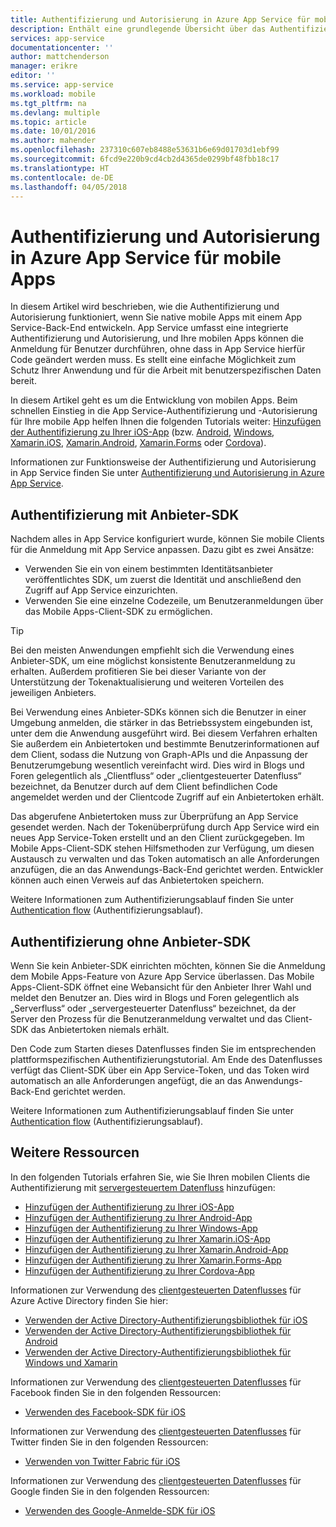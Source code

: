 ```yaml
---
title: Authentifizierung und Autorisierung in Azure App Service für mobile Apps | Microsoft-Dokumentation
description: Enthält eine grundlegende Übersicht über das Authentifizierungs-/Autorisierungsfeature für Azure App Service, wobei der Schwerpunkt auf mobilen Apps liegt.
services: app-service
documentationcenter: ''
author: mattchenderson
manager: erikre
editor: ''
ms.service: app-service
ms.workload: mobile
ms.tgt_pltfrm: na
ms.devlang: multiple
ms.topic: article
ms.date: 10/01/2016
ms.author: mahender
ms.openlocfilehash: 237310c607eb8488e53631b6e69d01703d1ebf99
ms.sourcegitcommit: 6fcd9e220b9cd4cb2d4365de0299bf48fbb18c17
ms.translationtype: HT
ms.contentlocale: de-DE
ms.lasthandoff: 04/05/2018
---
```

# <a name="authentication-and-authorization-in-azure-app-service-for-mobile-apps"></a>Authentifizierung und Autorisierung in Azure App Service für mobile Apps

In diesem Artikel wird beschrieben, wie die Authentifizierung und Autorisierung funktioniert, wenn Sie native mobile Apps mit einem App Service-Back-End entwickeln. App Service umfasst eine integrierte Authentifizierung und Autorisierung, und Ihre mobilen Apps können die Anmeldung für Benutzer durchführen, ohne dass in App Service hierfür Code geändert werden muss. Es stellt eine einfache Möglichkeit zum Schutz Ihrer Anwendung und für die Arbeit mit benutzerspezifischen Daten bereit. 

In diesem Artikel geht es um die Entwicklung von mobilen Apps. Beim schnellen Einstieg in die App Service-Authentifizierung und -Autorisierung für Ihre mobile App helfen Ihnen die folgenden Tutorials weiter: [Hinzufügen der Authentifizierung zu Ihrer iOS-App][iOS] (bzw. [Android], [Windows], [Xamarin.iOS], [Xamarin.Android], [Xamarin.Forms] oder [Cordova]). 

Informationen zur Funktionsweise der Authentifizierung und Autorisierung in App Service finden Sie unter [Authentifizierung und Autorisierung in Azure App Service](../app-service/app-service-authentication-overview.md).

## <a name="authentication-with-provider-sdk"></a>Authentifizierung mit Anbieter-SDK

Nachdem alles in App Service konfiguriert wurde, können Sie mobile Clients für die Anmeldung mit App Service anpassen. Dazu gibt es zwei Ansätze:

* Verwenden Sie ein von einem bestimmten Identitätsanbieter veröffentlichtes SDK, um zuerst die Identität und anschließend den Zugriff auf App Service einzurichten.
* Verwenden Sie eine einzelne Codezeile, um Benutzeranmeldungen über das Mobile Apps-Client-SDK zu ermöglichen.

> [!TIP]
> Bei den meisten Anwendungen empfiehlt sich die Verwendung eines Anbieter-SDK, um eine möglichst konsistente Benutzeranmeldung zu erhalten. Außerdem profitieren Sie bei dieser Variante von der Unterstützung der Tokenaktualisierung und weiteren Vorteilen des jeweiligen Anbieters.
> 
> 

Bei Verwendung eines Anbieter-SDKs können sich die Benutzer in einer Umgebung anmelden, die stärker in das Betriebssystem eingebunden ist, unter dem die Anwendung ausgeführt wird. Bei diesem Verfahren erhalten Sie außerdem ein Anbietertoken und bestimmte Benutzerinformationen auf dem Client, sodass die Nutzung von Graph-APIs und die Anpassung der Benutzerumgebung wesentlich vereinfacht wird. Dies wird in Blogs und Foren gelegentlich als „Clientfluss“ oder „clientgesteuerter Datenfluss“ bezeichnet, da Benutzer durch auf dem Client befindlichen Code angemeldet werden und der Clientcode Zugriff auf ein Anbietertoken erhält.

Das abgerufene Anbietertoken muss zur Überprüfung an App Service gesendet werden. Nach der Tokenüberprüfung durch App Service wird ein neues App Service-Token erstellt und an den Client zurückgegeben. Im Mobile Apps-Client-SDK stehen Hilfsmethoden zur Verfügung, um diesen Austausch zu verwalten und das Token automatisch an alle Anforderungen anzufügen, die an das Anwendungs-Back-End gerichtet werden. Entwickler können auch einen Verweis auf das Anbietertoken speichern.

Weitere Informationen zum Authentifizierungsablauf finden Sie unter [Authentication flow](../app-service/app-service-authentication-overview.md#authentication-flow) (Authentifizierungsablauf). 

## <a name="authentication-without-provider-sdk"></a>Authentifizierung ohne Anbieter-SDK

Wenn Sie kein Anbieter-SDK einrichten möchten, können Sie die Anmeldung dem Mobile Apps-Feature von Azure App Service überlassen. Das Mobile Apps-Client-SDK öffnet eine Webansicht für den Anbieter Ihrer Wahl und meldet den Benutzer an. Dies wird in Blogs und Foren gelegentlich als „Serverfluss“ oder „servergesteuerter Datenfluss“ bezeichnet, da der Server den Prozess für die Benutzeranmeldung verwaltet und das Client-SDK das Anbietertoken niemals erhält.

Den Code zum Starten dieses Datenflusses finden Sie im entsprechenden plattformspezifischen Authentifizierungstutorial. Am Ende des Datenflusses verfügt das Client-SDK über ein App Service-Token, und das Token wird automatisch an alle Anforderungen angefügt, die an das Anwendungs-Back-End gerichtet werden.

Weitere Informationen zum Authentifizierungsablauf finden Sie unter [Authentication flow](../app-service/app-service-authentication-overview.md#authentication-flow) (Authentifizierungsablauf). 
## <a name="more-resources"></a>Weitere Ressourcen

In den folgenden Tutorials erfahren Sie, wie Sie Ihren mobilen Clients die Authentifizierung mit [servergesteuertem Datenfluss](../app-service/app-service-authentication-overview.md#authentication-flow) hinzufügen:

* [Hinzufügen der Authentifizierung zu Ihrer iOS-App][iOS]
* [Hinzufügen der Authentifizierung zu Ihrer Android-App][Android]
* [Hinzufügen der Authentifizierung zu Ihrer Windows-App][Windows]
* [Hinzufügen der Authentifizierung zu Ihrer Xamarin.iOS-App][Xamarin.iOS]
* [Hinzufügen der Authentifizierung zu Ihrer Xamarin.Android-App][Xamarin.Android]
* [Hinzufügen der Authentifizierung zu Ihrer Xamarin.Forms-App][Xamarin.Forms]
* [Hinzufügen der Authentifizierung zu Ihrer Cordova-App][Cordova]

Informationen zur Verwendung des [clientgesteuerten Datenflusses](../app-service/app-service-authentication-overview.md#authentication-flow) für Azure Active Directory finden Sie hier:

* [Verwenden der Active Directory-Authentifizierungsbibliothek für iOS][ADAL-iOS]
* [Verwenden der Active Directory-Authentifizierungsbibliothek für Android][ADAL-Android]
* [Verwenden der Active Directory-Authentifizierungsbibliothek für Windows und Xamarin][ADAL-dotnet]

Informationen zur Verwendung des [clientgesteuerten Datenflusses](../app-service/app-service-authentication-overview.md#authentication-flow) für Facebook finden Sie in den folgenden Ressourcen:

* [Verwenden des Facebook-SDK für iOS](../app-service-mobile/app-service-mobile-ios-how-to-use-client-library.md#facebook-sdk)

Informationen zur Verwendung des [clientgesteuerten Datenflusses](../app-service/app-service-authentication-overview.md#authentication-flow) für Twitter finden Sie in den folgenden Ressourcen:

* [Verwenden von Twitter Fabric für iOS](../app-service-mobile/app-service-mobile-ios-how-to-use-client-library.md#twitter-fabric)

Informationen zur Verwendung des [clientgesteuerten Datenflusses](../app-service/app-service-authentication-overview.md#authentication-flow) für Google finden Sie in den folgenden Ressourcen:

* [Verwenden des Google-Anmelde-SDK für iOS](../app-service-mobile/app-service-mobile-ios-how-to-use-client-library.md#google-sdk)

[iOS]: ../app-service-mobile/app-service-mobile-ios-get-started-users.md
[Android]: ../app-service-mobile/app-service-mobile-android-get-started-users.md
[Xamarin.iOS]: ../app-service-mobile/app-service-mobile-xamarin-ios-get-started-users.md
[Xamarin.Android]: ../app-service-mobile/app-service-mobile-xamarin-android-get-started-users.md
[Xamarin.Forms]: ../app-service-mobile/app-service-mobile-xamarin-forms-get-started-users.md
[Windows]: ../app-service-mobile/app-service-mobile-windows-store-dotnet-get-started-users.md
[Cordova]: ../app-service-mobile/app-service-mobile-cordova-get-started-users.md

[AAD]: app-service-mobile-how-to-configure-active-directory-authentication.md
[Facebook]: app-service-mobile-how-to-configure-facebook-authentication.md
[Google]: app-service-mobile-how-to-configure-google-authentication.md
[MSA]: app-service-mobile-how-to-configure-microsoft-authentication.md
[Twitter]: app-service-mobile-how-to-configure-twitter-authentication.md

[custom-auth]: ../app-service-mobile/app-service-mobile-dotnet-backend-how-to-use-server-sdk.md#custom-auth

[ADAL-Android]: ../app-service-mobile/app-service-mobile-android-how-to-use-client-library.md#adal
[ADAL-iOS]: ../app-service-mobile/app-service-mobile-ios-how-to-use-client-library.md#adal
[ADAL-dotnet]: ../app-service-mobile/app-service-mobile-dotnet-how-to-use-client-library.md#adal
